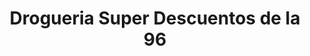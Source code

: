 ---
title: "Drogueria Super Descuentos de la 96"
url: /bogota/drogueria-super-descuentos-de-la-96/
shop: farmacia
---